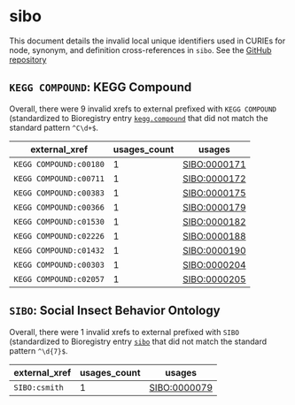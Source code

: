 # sibo

This document details the invalid local unique identifiers used in CURIEs
for node, synonym, and definition cross-references in `sibo`. See the [GitHub repository](https://github.com/obophenotype/sibo)


## `KEGG COMPOUND`: KEGG Compound

Overall, there were 9 invalid
xrefs to external prefixed with `KEGG COMPOUND` (standardized to Bioregistry
entry [`kegg.compound`]((https://bioregistry.io/kegg.compound)) that
did not match the standard pattern `^C\d+$`.

| external_xref          |   usages_count | usages                                              |
|------------------------|----------------|-----------------------------------------------------|
| `KEGG COMPOUND:c00180` |              1 | [SIBO:0000171](https://bioregistry.io/SIBO:0000171) |
| `KEGG COMPOUND:c00711` |              1 | [SIBO:0000172](https://bioregistry.io/SIBO:0000172) |
| `KEGG COMPOUND:c00383` |              1 | [SIBO:0000175](https://bioregistry.io/SIBO:0000175) |
| `KEGG COMPOUND:c00366` |              1 | [SIBO:0000179](https://bioregistry.io/SIBO:0000179) |
| `KEGG COMPOUND:c01530` |              1 | [SIBO:0000182](https://bioregistry.io/SIBO:0000182) |
| `KEGG COMPOUND:c02226` |              1 | [SIBO:0000188](https://bioregistry.io/SIBO:0000188) |
| `KEGG COMPOUND:c01432` |              1 | [SIBO:0000190](https://bioregistry.io/SIBO:0000190) |
| `KEGG COMPOUND:c00303` |              1 | [SIBO:0000204](https://bioregistry.io/SIBO:0000204) |
| `KEGG COMPOUND:c02057` |              1 | [SIBO:0000205](https://bioregistry.io/SIBO:0000205) |

## `SIBO`: Social Insect Behavior Ontology

Overall, there were 1 invalid
xrefs to external prefixed with `SIBO` (standardized to Bioregistry
entry [`sibo`]((https://bioregistry.io/sibo)) that
did not match the standard pattern `^\d{7}$`.

| external_xref   |   usages_count | usages                                              |
|-----------------|----------------|-----------------------------------------------------|
| `SIBO:csmith`   |              1 | [SIBO:0000079](https://bioregistry.io/SIBO:0000079) |

